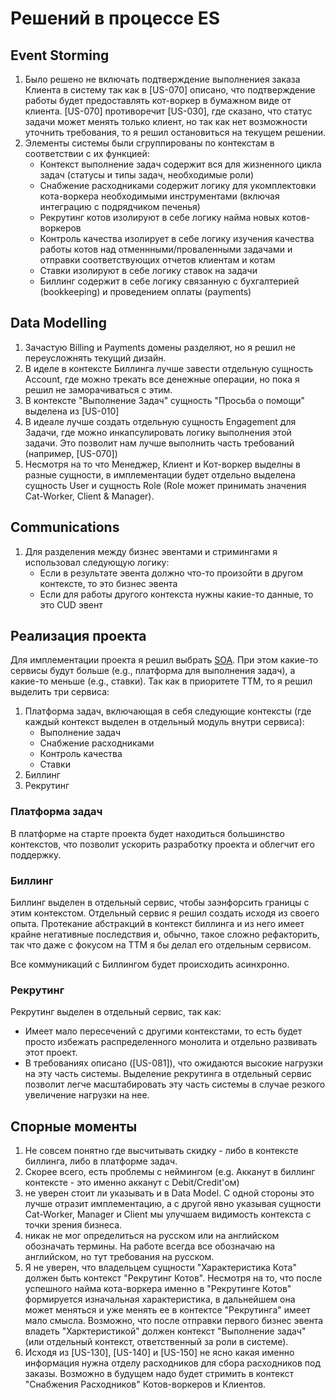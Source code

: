 # Решений в процессе ES

## Event Storming

1. Было решено не включать подтверждение выполнениея заказа Клиента в систему так как в [US-070] описано, что 
подтверждение работы будет предоставлять кот-воркер в бумажном виде от клиента. [US-070] противоречит [US-030], где 
сказано, что статус задачи может менять только клиент, но так как нет возможности уточнить требования, то я решил 
остановиться на текущем решении.
2. Элементы системы были сгруппированы по контекстам в соответствии с их функцией:
   - Контекст выполнение задач содержит вся для жизненного цикла задач (статусы и типы задач, необходимые роли)
   - Снабжение расходниками содержит логику для укомплектовки кота-воркера необходимыми инструментами (включая 
   интеграцию с подрядчиком печенья)
   - Рекрутинг котов изолируют в себе логику найма новых котов-воркеров
   - Контроль качества изолирует в себе логику изучения качества работы котов над отменнными/проваленными задачами 
   и отправки соответствующих отчетов клиентам и котам
   - Ставки изолируют в себе логику ставок на задачи
   - Биллинг содержит в себе логику связанную с бухгалтерией (bookkeeping) и проведением оплаты (payments)

## Data Modelling

1. Зачастую Billing и Payments домены разделяют, но я решил не переусложнять текущий дизайн.
2. В иделе в контексте Биллинга лучше завести отдельную сущность Account, где можно трекать все денежные операции, но пока 
я решил не заморачиваться с этим.
3. В контексте "Выполнение Задач" сущность "Просьба о помощи" выделена из [US-010]
4. В идеале лучше создать отдельную сущность Engagement для Задачи, где можно инкапсулировать логику выполнения этой задачи. 
Это позволит нам лучше выполнить часть требований (например, [US-070])
5. Несмотря на то что Менеджер, Клиент и Кот-воркер выделны в разные сущности, в имплементации будет отдельно выделена 
сущность User и сущность Role (Role может принимать значения Cat-Worker, Client & Manager).

## Communications

1. Для разделения между бизнес эвентами и стримингами я использовал следующую логику:
   - Если в результате эвента должно что-то произойти в другом контексте, то это бизнес эвента
   - Если для работы другого контекста нужны какие-то данные, то это CUD эвент

## Реализация проекта

Для имплементации проекта я решил выбрать [SOA](https://en.wikipedia.org/wiki/Service-oriented_architecture).
При этом какие-то сервисы будут больше (e.g., платформа для выполнения задач), а какие-то меньше (e.g., ставки).
Так как в приоритете TTM, то я решил выделить три сервиса:
1. Платформа задач, включающая в себя следующие контексты (где каждый контекст выделен в отдельный модуль внутри сервиса):
   - Выполнение задач
   - Снабжение расходниками
   - Контроль качества
   - Ставки
2. Биллинг
3. Рекрутинг

### Платформа задач

В платформе на старте проекта будет находиться большинство контекстов, что позволит ускорить разработку проекта и 
облегчит его поддержку.

### Биллинг

Биллинг выделен в отдельный сервис, чтобы заэнфорсить границы с этим контекстом. Отдельный сервис я решил создать 
исходя из своего опыта. Протекание абстракций в контекст биллинга и из него имеет крайне негативные последствия и, обычно, 
такое сложно рефакторить, так что даже с фокусом на TTM я бы делал его отдельным сервисом.

Все коммуникаций с Биллингом будет происходить асинхронно.

### Рекрутинг

Рекрутинг выделен в отдельный сервис, так как:
- Имеет мало пересечений с другими контекстами, то есть будет просто избежать распределенного монолита и отдельно 
развивать этот проект.
- В требованиях описано ([US-081]), что ожидаются высокие нагрузки на эту часть системы. Выделение рекрутинга в отдельный 
сервис позволит легче масштабировать эту часть системы в случае резкого увеличение нагрузки на нее.

## Спорные моменты

1. Не совсем понятно где высчитывать скидку - либо в контексте биллинга, либо в платформе задач.
2. Скорее всего, есть проблемы с неймингом (e.g. Акканут в биллинг контексте - это именно акканут с Debit/Credit'ом) 
3. не уверен стоит ли указывать <User> и <Role> в Data Model. С одной стороны это лучше отразит имплементацию, а с
другой явно указывая сущности Cat-Worker, Manager и Client мы улучшаем видимость контекста с точки зрения бизнеса.
4. никак не мог определиться на русском или на английском обозначать термины. На работе всегда все обозначаю на 
английском, но тут требования на русском.
5. Я не уверен, что владельцем сущности "Характеристика Кота" должен быть контекст "Рекрутинг Котов". Несмотря на то, 
что после успешного найма кота-воркера именно в "Рекрутинге Котов" формируется изначальная характеристика, в дальнейшем
она может меняться и уже менять ее в контектсе "Рекрутинга" имеет мало смысла. Возможно, что после отправки первого 
бизнес эвента владеть "Харктеристикой" должен контекст "Выполнение задач" (или отдельный контекст, ответственный за роли в системе).
6. Исходя из [US-130], [US-140] и [US-150] не ясно какая именно информация нужна отделу расходников для сбора расходников 
под заказы. Возможно в будущем надо будет стримить в контекст "Снабжения Расходников" Котов-воркеров и Клиентов.
